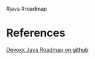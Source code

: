 #java #roadmap 

# References
[Devoxx Java Roadmap on github](https://github.com/devoxx/JavaRoadmap)

